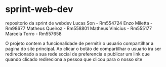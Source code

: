 # sprint-web-dev
 repositorio da sprint de webdev
Lucas Son -  Rm554724 
Enzo Miletta - Rm98677
Matheus Queiroz - Rm558801 
Matheus Vinicius - Rm555177 
Marcela Torro - Rm557658

O projeto contem a funcionalidade de permitir o usuario compartilhar a pagina do site principal. Ao clicar o botão de compartilhar o usuario ira ser redirecionado a sua rede social de preferencia e publicar um link que quando clicado redireciona a pessoa que clicou para o nosso site
